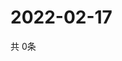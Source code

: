 # 2022-02-17
  共 0条

  <!-- BEGIN -->
  <!-- 最后更新时间Thu Feb 17 2022 02:15:33 GMT+0000 (Coordinated Universal Time) -->
  
  <!-- END -->
  
  